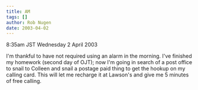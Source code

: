 ```yaml
---
title: AM
tags: []
author: Rob Nugen
date: 2003-04-02
---
```


<p class=date>8:35am JST Wednesday 2 April 2003</p>

<p>I'm thankful to have not required using an alarm in the morning.
I've finished my homework (second day of OJT); now I'm going in search
of a post office to snail to Colleen and snail a postage paid thing to
get the hookup on my calling card.  This will let me recharge it at
Lawson's and give me 5 minutes of free calling.</p>
